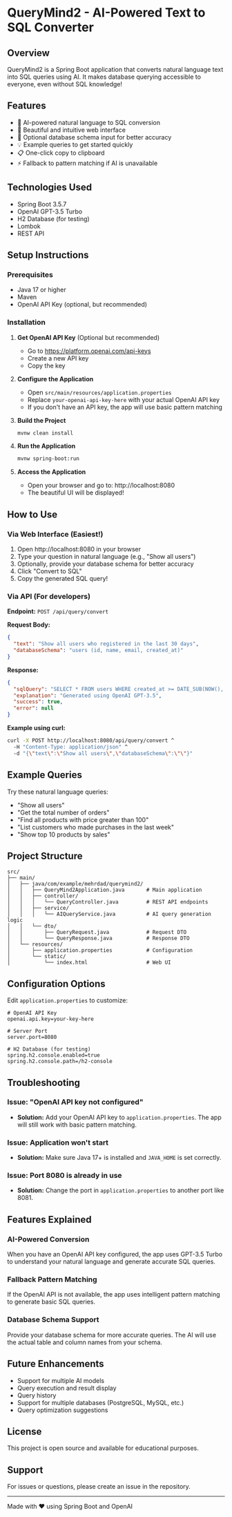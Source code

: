 # QueryMind2 - AI-Powered Text to SQL Converter

## Overview
QueryMind2 is a Spring Boot application that converts natural language text into SQL queries using AI. It makes database querying accessible to everyone, even without SQL knowledge!

## Features
- 🤖 AI-powered natural language to SQL conversion
- 🎨 Beautiful and intuitive web interface
- 📝 Optional database schema input for better accuracy
- 💡 Example queries to get started quickly
- 📋 One-click copy to clipboard
- ⚡ Fallback to pattern matching if AI is unavailable

## Technologies Used
- Spring Boot 3.5.7
- OpenAI GPT-3.5 Turbo
- H2 Database (for testing)
- Lombok
- REST API

## Setup Instructions

### Prerequisites
- Java 17 or higher
- Maven
- OpenAI API Key (optional, but recommended)

### Installation

1. **Get OpenAI API Key** (Optional but recommended)
   - Go to https://platform.openai.com/api-keys
   - Create a new API key
   - Copy the key

2. **Configure the Application**
   - Open `src/main/resources/application.properties`
   - Replace `your-openai-api-key-here` with your actual OpenAI API key
   - If you don't have an API key, the app will use basic pattern matching

3. **Build the Project**
   ```bash
   mvnw clean install
   ```

4. **Run the Application**
   ```bash
   mvnw spring-boot:run
   ```

5. **Access the Application**
   - Open your browser and go to: http://localhost:8080
   - The beautiful UI will be displayed!

## How to Use

### Via Web Interface (Easiest!)
1. Open http://localhost:8080 in your browser
2. Type your question in natural language (e.g., "Show all users")
3. Optionally, provide your database schema for better accuracy
4. Click "Convert to SQL"
5. Copy the generated SQL query!

### Via API (For developers)

**Endpoint:** `POST /api/query/convert`

**Request Body:**
```json
{
  "text": "Show all users who registered in the last 30 days",
  "databaseSchema": "users (id, name, email, created_at)"
}
```

**Response:**
```json
{
  "sqlQuery": "SELECT * FROM users WHERE created_at >= DATE_SUB(NOW(), INTERVAL 30 DAY);",
  "explanation": "Generated using OpenAI GPT-3.5",
  "success": true,
  "error": null
}
```

**Example using curl:**
```bash
curl -X POST http://localhost:8080/api/query/convert ^
  -H "Content-Type: application/json" ^
  -d "{\"text\":\"Show all users\",\"databaseSchema\":\"\"}"
```

## Example Queries

Try these natural language queries:
- "Show all users"
- "Get the total number of orders"
- "Find all products with price greater than 100"
- "List customers who made purchases in the last week"
- "Show top 10 products by sales"

## Project Structure

```
src/
├── main/
│   ├── java/com/example/mehrdad/querymind2/
│   │   ├── QueryMind2Application.java       # Main application
│   │   ├── controller/
│   │   │   └── QueryController.java         # REST API endpoints
│   │   ├── service/
│   │   │   └── AIQueryService.java          # AI query generation logic
│   │   └── dto/
│   │       ├── QueryRequest.java            # Request DTO
│   │       └── QueryResponse.java           # Response DTO
│   └── resources/
│       ├── application.properties           # Configuration
│       └── static/
│           └── index.html                   # Web UI
```

## Configuration Options

Edit `application.properties` to customize:

```properties
# OpenAI API Key
openai.api.key=your-key-here

# Server Port
server.port=8080

# H2 Database (for testing)
spring.h2.console.enabled=true
spring.h2.console.path=/h2-console
```

## Troubleshooting

### Issue: "OpenAI API key not configured"
- **Solution:** Add your OpenAI API key to `application.properties`. The app will still work with basic pattern matching.

### Issue: Application won't start
- **Solution:** Make sure Java 17+ is installed and `JAVA_HOME` is set correctly.

### Issue: Port 8080 is already in use
- **Solution:** Change the port in `application.properties` to another port like 8081.

## Features Explained

### AI-Powered Conversion
When you have an OpenAI API key configured, the app uses GPT-3.5 Turbo to understand your natural language and generate accurate SQL queries.

### Fallback Pattern Matching
If the OpenAI API is not available, the app uses intelligent pattern matching to generate basic SQL queries.

### Database Schema Support
Provide your database schema for more accurate queries. The AI will use the actual table and column names from your schema.

## Future Enhancements
- Support for multiple AI models
- Query execution and result display
- Query history
- Support for multiple databases (PostgreSQL, MySQL, etc.)
- Query optimization suggestions

## License
This project is open source and available for educational purposes.

## Support
For issues or questions, please create an issue in the repository.

---
Made with ❤️ using Spring Boot and OpenAI

